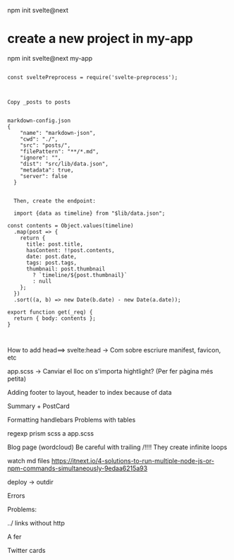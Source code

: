 npm init svelte@next

# create a new project in my-app

npm init svelte@next my-app

```

const sveltePreprocess = require('svelte-preprocess');



Copy _posts to posts


markdown-config.json
{
    "name": "markdown-json",
    "cwd": "./",
    "src": "posts/",
    "filePattern": "**/*.md",
    "ignore": "",
    "dist": "src/lib/data.json",
    "metadata": true,
    "server": false
  }


  Then, create the endpoint:

  import {data as timeline} from "$lib/data.json";

const contents = Object.values(timeline)
  .map(post => {
    return {
      title: post.title,
      hasContent: !!post.contents,
      date: post.date,
      tags: post.tags,
      thumbnail: post.thumbnail
        ? `timeline/${post.thumbnail}`
        : null
    };
  })
  .sort((a, b) => new Date(b.date) - new Date(a.date));

export function get(_req) {
  return { body: contents };
}



```

How to add head==> svelte:head  -> Com sobre escriure
manifest, favicon, etc

app.scss -> Canviar el lloc on s'importa hightlight? (Per fer pàgina més petita)



Adding footer to layout, header to index because of data


Summary + PostCard


Formatting handlebars Problems with tables

regexp
prism scss a app.scss



Blog page (wordcloud) Be careful with trailing /!!!! They create infinite loops


watch md files
https://itnext.io/4-solutions-to-run-multiple-node-js-or-npm-commands-simultaneously-9edaa6215a93


deploy -> outdir



Errors

Problems: 


../
links without http


A fer

Twitter cards